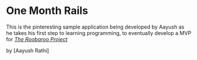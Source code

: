 # One Month Rails

This is the pinteresting sample application being developed by Aayush as he takes his first step to learning programming, to eventually develop a MVP for 
[*The Roobaroo Project*](http://theroobarooproject.com)

by [Aayush Rathi]
